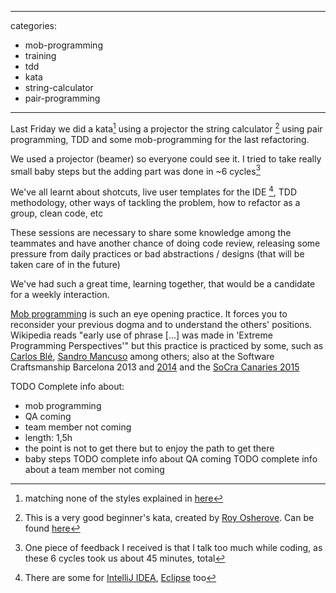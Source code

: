 ----

categories:
  - mob-programming
  - training
  - tdd
  - kata
  - string-calculator
  - pair-programming
----

Last Friday we did a kata[^1] using a projector the string calculator [^2] using pair programming, TDD and some mob-programming for the last refactoring.

We used a projector (beamer) so everyone could see it. I tried to take really small baby steps but the adding part was done in ~6 cycles[^4]

We've all learnt about shotcuts, live user templates for the IDE [^3], TDD methodology, other ways of tackling the problem, how to refactor as a group, clean code, etc

These sessions are necessary to share some knowledge among the teammates and have another chance of doing code review, releasing some pressure from daily practices or bad abstractions / designs (that will be taken care of in the future)

We've had such a great time, learning together, that would be a candidate for a weekly interaction.

[Mob programming][mob-programming] is such an eye opening practice. It forces you to reconsider your previous dogma and to understand the others' positions. Wikipedia reads "early use of phrase [...] was made in 'Extreme Programming Perspectives'" but this practice is practiced by some, such as [Carlos Blé][carlosble], [Sandro Mancuso][mancuso] among others; also at the Software Craftsmanship Barcelona 2013 and [2014][scbcn2014] and the [SoCra Canaries 2015][socracan]

[^1]: matching none of the styles explained in [here][kata-styles]
[^2]: This is a very good beginner's kata, created by [Roy Osherove][osherove]. Can be found [here][string-calculator]
[^3]: There are some for [IntelliJ IDEA][intellij-live-templates], [Eclipse][eclipse-live-templates] too
[^4]: One piece of feedback I received is that I talk too much while coding, as these 6 cycles took us about 45 minutes, total

[osherove]: https://twitter.com/royosherove
[mob-programming]: http://en.wikipedia.org/wiki/Mob_programming
[kata-styles]: http://johannesbrodwall.com/2011/12/18/how-to-start-a-coding-dojo/
[string-calculator]: http://osherove.com/tdd-kata-1/
[intellij-live-templates]: https://www.jetbrains.com/idea/help/live-templates.html
[eclipse-live-templates]: http://stackoverflow.com/questions/4022367/what-is-the-eclipse-equivalent-of-intellij-live-templates
[carlosble]: https://twitter.com/carlosble
[mancuso]: https://twitter.com/sandromancuso
[scbcn2014]: https://twitter.com/hashtag/SCBCN14?src=hash
[scbcn2013]: https://twitter.com/hashtag/scbcn2013?src=hash
[socracan]: https://twitter.com/hashtag/socracan?src=hash

TODO Complete info about:
  - mob programming
  - QA coming
  - team member not coming
  - length: 1,5h
  - the point is not to get there but to enjoy the path to get there
  - baby steps
TODO complete info about QA coming
TODO complete info about a team member not coming
